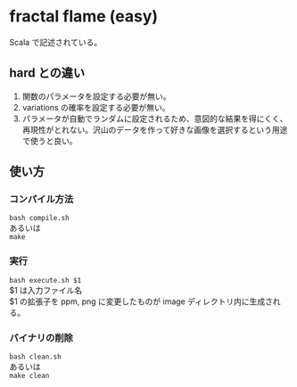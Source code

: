 # fractal flame (easy)
Scala で記述されている。

## hard との違い
1. 関数のパラメータを設定する必要が無い。
2. variations の確率を設定する必要が無い。
3. パラメータが自動でランダムに設定されるため、意図的な結果を得にくく、再現性がとれない。沢山のデータを作って好きな画像を選択するという用途で使うと良い。

## 使い方
### コンパイル方法
`bash compile.sh`  
あるいは  
`make`

### 実行
`bash execute.sh $1`  
$1 は入力ファイル名  
$1 の拡張子を ppm, png に変更したものが image ディレクトリ内に生成される。

### バイナリの削除
`bash clean.sh`  
あるいは  
`make clean`
